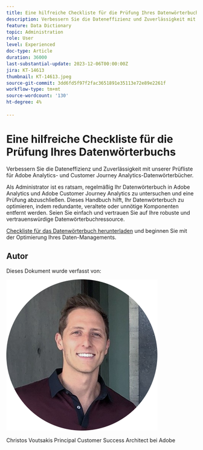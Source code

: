 ```yaml
---
title: Eine hilfreiche Checkliste für die Prüfung Ihres Datenwörterbuchs
description: Verbessern Sie die Dateneffizienz und Zuverlässigkeit mit unserer Prüfliste für Adobe Analytics- und Customer Journey Analytics-Datenwörterbücher.
feature: Data Dictionary
topic: Administration
role: User
level: Experienced
doc-type: Article
duration: 36000
last-substantial-update: 2023-12-06T00:00:00Z
jira: KT-14613
thumbnail: KT-14613.jpeg
source-git-commit: 3dd6fd5f97f2fac3651891e35113e72e89e2261f
workflow-type: tm+mt
source-wordcount: '130'
ht-degree: 4%

---
```



# Eine hilfreiche Checkliste für die Prüfung Ihres Datenwörterbuchs

Verbessern Sie die Dateneffizienz und Zuverlässigkeit mit unserer Prüfliste für Adobe Analytics- und Customer Journey Analytics-Datenwörterbücher.

Als Administrator ist es ratsam, regelmäßig Ihr Datenwörterbuch in Adobe Analytics und Adobe Customer Journey Analytics zu untersuchen und eine Prüfung abzuschließen. Dieses Handbuch hilft, Ihr Datenwörterbuch zu optimieren, indem redundante, veraltete oder unnötige Komponenten entfernt werden. Seien Sie einfach und vertrauen Sie auf Ihre robuste und vertrauenswürdige Datenwörterbuchressource.

[Checkliste für das Datenwörterbuch herunterladen](https://www.adobe.com/content/dam/www/us/en/digital-experience/in-product/images/Adobe_Analytics_Data_Dictionary_Checklist.pdf) und beginnen Sie mit der Optimierung Ihres Daten-Managements.

## Autor

Dieses Dokument wurde verfasst von:

![Christos Voutsakis](assets/christos-headshot.png)

Christos Voutsakis Principal Customer Success Architect bei Adobe